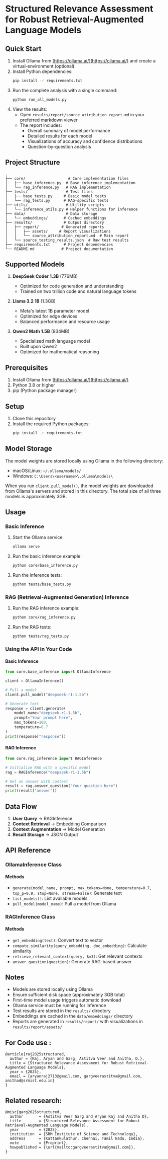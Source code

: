 # Structured Relevance Assessment for Robust Retrieval-Augmented Language Models


## Quick Start

1. Install Ollama from [https://ollama.ai/](https://ollama.ai/) and create a virtual-environment (optional)
2. Install Python dependencies:
   ```bash
   pip install -r requirements.txt
   ```
3. Run the complete analysis with a single command:
   ```bash
   python run_all_models.py
   ```
4. View the results:
   - Open `results/report/source_attribution_report.md` in your preferred markdown viewer
   - The report includes:
     - Overall summary of model performance
     - Detailed results for each model
     - Visualizations of accuracy and confidence distributions
     - Question-by-question analysis

## Project Structure

```
.
├── core/                   # Core implementation files
│   ├── base_inference.py  # Base inference implementation
│   └── rag_inference.py   # RAG implementation
├── tests/                 # Test files
│   ├── base_tests.py     # Basic model tests
│   └── rag_tests.py      # RAG-specific tests
├── utils/                 # Utility scripts
│   └── inference_utils.py # Helper functions for inference
├── data/                  # Data storage
│   └── embeddings/       # Cached embeddings
├── results/              # Output directory
│   ├── report/          # Generated reports
│   │   ├── assets/     # Report visualizations
│   │   └── source_attribution_report.md  # Main report
│   └── source_testing_results.json  # Raw test results
├── requirements.txt      # Project dependencies
└── README.md            # Project documentation
```

## Supported Models

1. **DeepSeek Coder 1.3B** (776MB)
   - Optimized for code generation and understanding
   - Trained on two trillion code and natural language tokens

2. **Llama 3.2 1B** (1.3GB)
   - Meta's latest 1B parameter model
   - Optimized for edge devices
   - Balanced performance and resource usage

3. **Qwen2 Math 1.5B** (934MB)
   - Specialized math language model
   - Built upon Qwen2
   - Optimized for mathematical reasoning

## Prerequisites

1. Install Ollama from [https://ollama.ai/](https://ollama.ai/)
2. Python 3.8 or higher
3. pip (Python package manager)

## Setup

1. Clone this repository
2. Install the required Python packages:
   ```bash
   pip install -r requirements.txt
   ```

## Model Storage

The model weights are stored locally using Ollama in the following directory:
- macOS/Linux: `~/.ollama/models/`
- Windows: `C:\Users\<username>\.ollama\models\`

When you run `client.pull_model()`, the model weights are downloaded from Ollama's servers and stored in this directory. The total size of all three models is approximately 3GB.

## Usage

### Basic Inference

1. Start the Ollama service:
   ```bash
   ollama serve
   ```

2. Run the basic inference example:
   ```bash
   python core/base_inference.py
   ```

3. Run the inference tests:
   ```bash
   python tests/base_tests.py
   ```

### RAG (Retrieval-Augmented Generation) Inference

1. Run the RAG inference example:
   ```bash
   python core/rag_inference.py
   ```

2. Run the RAG tests:
   ```bash
   python tests/rag_tests.py
   ```

### Using the API in Your Code

#### Basic Inference
```python
from core.base_inference import OllamaInference

client = OllamaInference()

# Pull a model
client.pull_model("deepseek-r1-1.5b")

# Generate text
response = client.generate(
    model_name="deepseek-r1-1.5b",
    prompt="Your prompt here",
    max_tokens=100,
    temperature=0.7
)
print(response["response"])
```

#### RAG Inference
```python
from core.rag_inference import RAGInference

# Initialize RAG with a specific model
rag = RAGInference("deepseek-r1-1.5b")

# Get an answer with context
result = rag.answer_question("Your question here")
print(result["answer"])
```

## Data Flow

1. **User Query** → RAGInference
2. **Context Retrieval** → Embedding Comparison
3. **Context Augmentation** → Model Generation
4. **Result Storage** → JSON Output

## API Reference

### OllamaInference Class

#### Methods
- `generate(model_name, prompt, max_tokens=None, temperature=0.7, top_p=0.9, stop=None, stream=False)`: Generate text
- `list_models()`: List available models
- `pull_model(model_name)`: Pull a model from Ollama

### RAGInference Class

#### Methods
- `get_embedding(text)`: Convert text to vector
- `compute_similarity(query_embedding, doc_embedding)`: Calculate similarity
- `retrieve_relevant_context(query, k=3)`: Get relevant contexts
- `answer_question(question)`: Generate RAG-based answer

## Notes

- Models are stored locally using Ollama
- Ensure sufficient disk space (approximately 3GB total)
- First-time model usage triggers automatic download
- Ollama service must be running for inference
- Test results are stored in the `results/` directory
- Embeddings are cached in the `data/embeddings/` directory
- Reports are generated in `results/report/` with visualizations in `results/report/assets/`

## For Code use :
```
@article{raj2025structured,
  author = {Raj, Aryan and Garg, Astitva Veer and Anitha, D.},
  title = {Structured Relevance Assessment for Robust Retrieval-Augmented Language Models},
  year = {2025},
  email = {aryanraj2713@gmail.com, gargveerastitva@gmail.com, anithad@srmist.edu.in}
}
```
## Related research:
```
@misc{garg2025structured,
  author       = {Astitva Veer Garg and Aryan Raj and Anitha D},
  title        = {Structured Relevance Assessment for Robust Retrieval-Augmented Language Models},
  year         = {2025},
  institution  = {SRM Institute of Science and Technology},
  address      = {Kattankulathur, Chennai, Tamil Nadu, India},
  note         = {Preprint},
  howpublished = {\url{mailto:gargveerastitva@gmail.com}},
}



```
